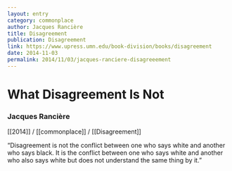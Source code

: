 ```yaml
---
layout: entry
category: commonplace
author: Jacques Rancière
title: Disagreement
publication: Disagreement
link: https://www.upress.umn.edu/book-division/books/disagreement
date: 2014-11-03
permalink: 2014/11/03/jacques-ranciere-disagreeement
---
```


# What Disagreement Is Not

### Jacques Rancière

[[2014]] / [[commonplace]] / [[Disagreement]]

“Disagreement is not the conflict between one who says white and another who says black. It is the conflict between one who says white and another who also says white but does not understand the same thing by it.”

